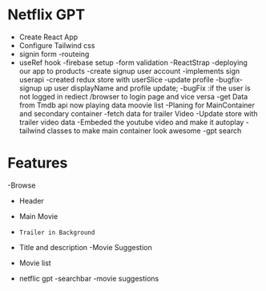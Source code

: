 # Netflix GPT

- Create React App
- Configure Tailwind css
- signin form
  -routeing
- useRef hook
  -firebase setup
  -form validation
  -ReactStrap
  -deploying our app to products
  -create signup user account
  -implements sign userapi
  -created redux store with userSlice
  -update profile
  -bugfix-signup up user displayName and profile update;
  -bugFix :if the user is not logged in rediect /browser to login page and vice versa
  -get Data from Tmdb api now playing data moovie list
  -Planing for MainContainer and secondary container
  -fetch data for trailer Video
  -Update store with trailer video data
  -Embeded the youtube video and make it autoplay
  -tailwind classes to make main container look awesome
  -gpt search 

# Features

-Browse

- Header
- Main Movie
-     Trailer in Background
- Title and description
  -Movie Suggestion
- Movie list

- netflic gpt
  -searchbar
  -movie suggestions
